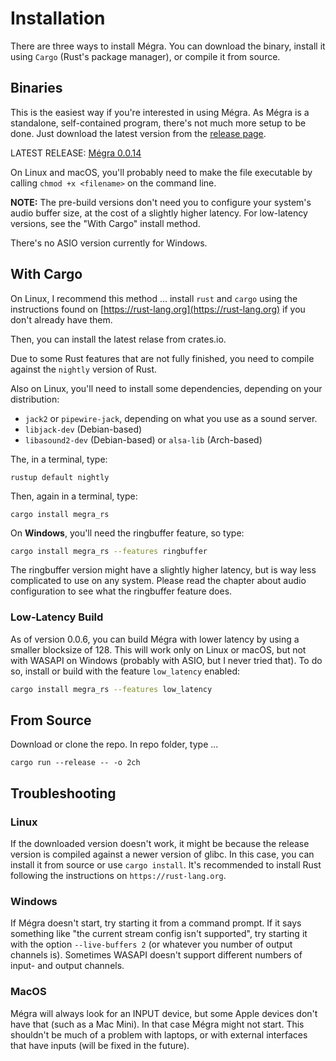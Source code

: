 # Installation

There are three ways to install Mégra. You can download the binary, install it using `Cargo` (Rust's package manager), or compile it from source.

## Binaries

This is the easiest way if you're interested in using Mégra. As Mégra is a standalone, self-contained program, there's not much more setup to be done. Just download the latest version from the <a href="https://github.com/the-drunk-coder/megra.rs/releases/" target="_blank">release page</a>.

LATEST RELEASE: <a href="https://github.com/the-drunk-coder/megra.rs/releases/tag/v0.0.14" target="_blank">Mégra 0.0.14</a>

On Linux and macOS, you'll probably need to make the file executable by calling `chmod +x <filename>` on the command line.

**NOTE:** The pre-build versions don't need you to configure your system's audio buffer size, at the cost of a slightly higher latency. For low-latency versions, see the "With Cargo" install method.

There's no ASIO version currently for Windows.

## With Cargo

On Linux, I recommend this method ... install `rust` and `cargo` using the instructions found on [https://rust-lang.org](https://rust-lang.org) if you don't already have them.

Then, you can install the latest relase from crates.io.

Due to some Rust features that are not fully finished, you need to compile against the `nightly` version of Rust.

Also on Linux, you'll need to install some dependencies, depending on your distribution:

* `jack2` or `pipewire-jack`, depending on what you use as a sound server.
* `libjack-dev` (Debian-based) 
* `libasound2-dev` (Debian-based) or `alsa-lib` (Arch-based)


The, in a terminal, type:
```
rustup default nightly
```

Then, again in a terminal, type:
```
cargo install megra_rs
```

On **Windows**, you'll need the ringbuffer feature, so type:
```bash
cargo install megra_rs --features ringbuffer
```

The ringbuffer version might have a slightly higher latency, but is way less complicated to use on any system.
Please read the chapter about audio configuration to see what the ringbuffer feature does.

### Low-Latency Build

As of version 0.0.6, you can build Mégra with lower latency by using a smaller blocksize of 128. This will
work only on Linux or macOS, but not with WASAPI on Windows (probably with ASIO, but I never tried that). 
To do so, install or build with the feature `low_latency` enabled:

```bash
cargo install megra_rs --features low_latency
```

## From Source

Download or clone the repo. In repo folder, type ...

```
cargo run --release -- -o 2ch
```

## Troubleshooting

### Linux 

If the downloaded version doesn't work, it might be because the release version is compiled against a newer version of glibc. In this case, 
you can install it from source or use `cargo install`. It's recommended to install Rust following the instructions on `https://rust-lang.org`.

### Windows

If Mégra doesn't start, try starting it from a command prompt. If it says something like "the current stream config isn't supported", try starting it with the option `--live-buffers 2` (or whatever you number of output channels is). Sometimes WASAPI doesn't support different numbers of input- and output channels.


### MacOS

Mégra will always look for an INPUT device, but some Apple devices don't have that (such as a Mac Mini). In that case Mégra might not start. This shouldn't be much of a problem with laptops, or with external interfaces that have inputs (will be fixed in the future).
